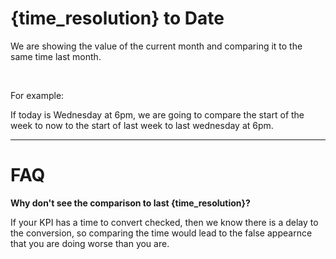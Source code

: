 # {time_resolution} to Date

We are showing the value of the current month and comparing it to the same time last month.

<br>


For example:


If today is Wednesday at 6pm, we are going to compare the start of the week to now to the start of last week to last wednesday at 6pm.


------


# FAQ

**Why don't see the comparison to last {time_resolution}?**

If your KPI has a time to convert checked, then we know there is a delay to the conversion, so comparing the time would lead to the false appearnce that you are doing worse than you are.
